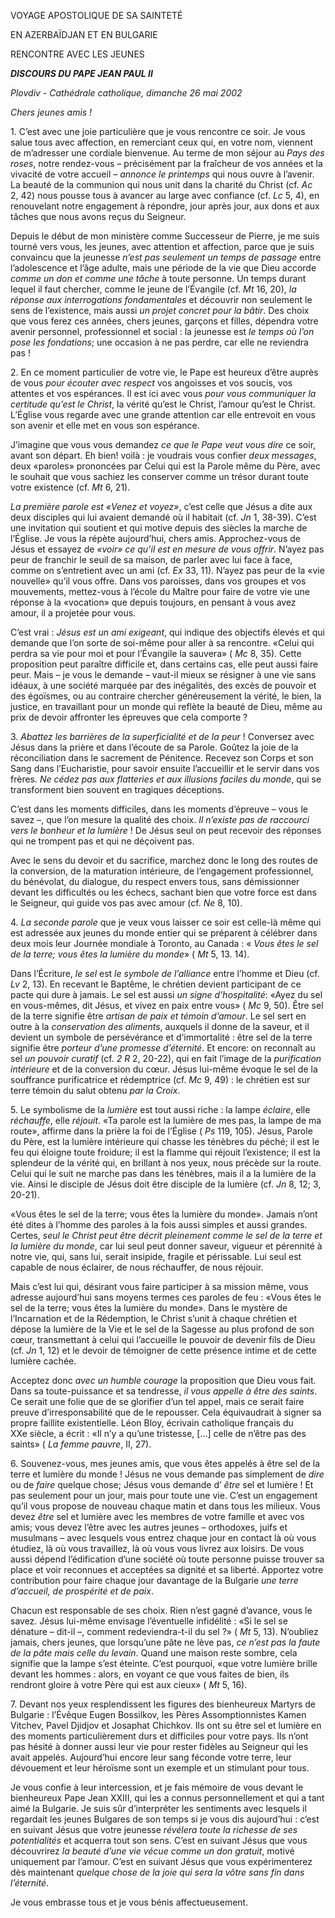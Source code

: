 VOYAGE APOSTOLIQUE DE SA SAINTETÉ

EN AZERBAÏDJAN ET EN BULGARIE

RENCONTRE AVEC LES JEUNES

***DISCOURS DU PAPE JEAN PAUL II***

*Plovdiv - Cathédrale catholique, dimanche 26 mai 2002*

*Chers jeunes amis !*

1\. C’est avec une joie particulière que je vous rencontre ce soir. Je vous salue tous avec affection, en remerciant ceux qui, en votre nom, viennent de m’adresser une cordiale bienvenue. Au terme de mon séjour au *Pays des roses*, notre rendez-vous – précisément par la fraîcheur de vos années et la vivacité de votre accueil – *annonce le printemps* qui nous ouvre à l’avenir. La beauté de la communion qui nous unit dans la charité du Christ (cf. *Ac* 2, 42) nous pousse tous à avancer au large avec confiance (cf. *Lc* 5, 4), en renouvelant notre engagement à répondre, jour après jour, aux dons et aux tâches que nous avons reçus du Seigneur.

Depuis le début de mon ministère comme Successeur de Pierre, je me suis tourné vers vous, les jeunes, avec attention et affection, parce que je suis convaincu que la jeunesse *n’est pas seulement un temps de passage* entre l’adolescence et l’âge adulte, mais une période de la vie que Dieu accorde *comme un don et comme une tâche* à toute personne. Un temps durant lequel il faut chercher, comme le jeune de l’Évangile (cf. *Mt* 16, 20), *la réponse aux interrogations fondamentales* et découvrir non seulement le sens de l’existence, mais aussi *un projet concret pour la bâtir*. Des choix que vous ferez ces années, chers jeunes, garçons et filles, dépendra votre avenir personnel, professionnel et social : la jeunesse est *le temps où l’on pose les fondations*; une occasion à ne pas perdre, car elle ne reviendra pas !

2\. En ce moment particulier de votre vie, le Pape est heureux d’être auprès de vous *pour écouter avec respect* vos angoisses et vos soucis, vos attentes et vos espérances. Il est ici avec vous *pour vous communiquer la certitude qu’est le Christ*, la vérité qu’est le Christ, l’amour qu’est le Christ. L’Église vous regarde avec une grande attention car elle entrevoit en vous son avenir et elle met en vous son espérance.

J’imagine que vous vous demandez *ce que le Pape veut vous dire* ce soir, avant son départ. Eh bien! voilà : je voudrais vous confier *deux messages*, deux «paroles» prononcées par Celui qui est la Parole même du Père, avec le souhait que vous sachiez les conserver comme un trésor durant toute votre existence (cf. *Mt* 6, 21).

*La première parole est «Venez et voyez»*, c’est celle que Jésus a dite aux deux disciples qui lui avaient demandé où il habitait (cf. *Jn* 1, 38-39). C’est une invitation qui soutient et qui motive depuis des siècles la marche de l’Église. Je vous la répète aujourd’hui, chers amis. Approchez-vous de Jésus et essayez de *«voir» ce qu’il est en mesure de vous offrir*. N’ayez pas peur de franchir le seuil de sa maison, de parler avec lui face à face, comme on s’entretient avec un ami (cf. *Ex* 33, 11). N’ayez pas peur de la «vie nouvelle» qu’il vous offre. Dans vos paroisses, dans vos groupes et vos mouvements, mettez-vous à l’école du Maître pour faire de votre vie une réponse à la «vocation» que depuis toujours, en pensant à vous avez amour, il a projetée pour vous.

C’est vrai : *Jésus est un ami exigeant*, qui indique des objectifs élevés et qui demande que l’on sorte de soi-même pour aller à sa rencontre. «Celui qui perdra sa vie pour moi et pour l’Évangile la sauvera» ( *Mc* 8, 35). Cette proposition peut paraître difficile et, dans certains cas, elle peut aussi faire peur. Mais – je vous le demande – vaut-il mieux se résigner à une vie sans idéaux, à une société marquée par des inégalités, des excès de pouvoir et des égoïsmes, ou au contraire chercher généreusement la vérité, le bien, la justice, en travaillant pour un monde qui reflète la beauté de Dieu, même au prix de devoir affronter les épreuves que cela comporte ?

3\. *Abattez les barrières de la superficialité et de la peur* ! Conversez avec Jésus dans la prière et dans l’écoute de sa Parole. Goûtez la joie de la réconciliation dans le sacrement de Pénitence. Recevez son Corps et son Sang dans l’Eucharistie, pour savoir ensuite l’accueillir et le servir dans vos frères. *Ne cédez pas aux flatteries et aux illusions faciles du monde*, qui se transforment bien souvent en tragiques déceptions.

C’est dans les moments difficiles, dans les moments d’épreuve – vous le savez –, que l’on mesure la qualité des choix. *Il n’existe pas de raccourci vers le bonheur et la lumière* ! De Jésus seul on peut recevoir des réponses qui ne trompent pas et qui ne déçoivent pas.

Avec le sens du devoir et du sacrifice, marchez donc le long des routes de la conversion, de la maturation intérieure, de l’engagement professionnel, du bénévolat, du dialogue, du respect envers tous, sans démissionner devant les difficultés ou les échecs, sachant bien que votre force est dans le Seigneur, qui guide vos pas avec amour (cf. *Ne* 8, 10).

4\. *La seconde parole* que je veux vous laisser ce soir est celle-là même qui est adressée aux jeunes du monde entier qui se préparent à célébrer dans deux mois leur Journée mondiale à Toronto, au Canada : « *Vous êtes le sel de la terre; vous êtes la lumière du monde*» ( *Mt* 5, 13. 14).

Dans l’Écriture, *le sel* est *le symbole de l’alliance* entre l’homme et Dieu (cf. *Lv* 2, 13). En recevant le Baptême, le chrétien devient participant de ce pacte qui dure à jamais. Le sel est aussi *un signe d’hospitalité*: «Ayez du sel en vous-mêmes, dit Jésus, et vivez en paix entre vous» ( *Mc* 9, 50). Être sel de la terre signifie être *artisan de paix et témoin d’amour*. Le sel sert en outre à la *conservation des aliments*, auxquels il donne de la saveur, et il devient un symbole de persévérance et d’immortalité : être sel de la terre signifie être *porteur d’une promesse d’éternité*. Et encore: on reconnaît au sel *un pouvoir curatif* (cf. *2 R* 2, 20-22), qui en fait l’image de la *purification intérieure* et de la conversion du cœur. Jésus lui-même évoque le sel de la souffrance purificatrice et rédemptrice (cf. *Mc* 9, 49) : le chrétien est sur terre témoin du salut obtenu *par la Croix*.

5\. Le symbolisme de la *lumière* est tout aussi riche : la lampe *éclaire*, elle *réchauffe*, elle *réjouit*. «Ta parole est la lumière de mes pas, la lampe de ma route», affirme dans la prière la foi de l’Église ( *Ps* 119, 105). Jésus, Parole du Père, est la lumière intérieure qui chasse les ténèbres du péché; il est le feu qui éloigne toute froidure; il est la flamme qui réjouit l’existence; il est la splendeur de la vérité qui, en brillant à nos yeux, nous précède sur la route. Celui qui le suit ne marche pas dans les ténèbres, mais il a la lumière de la vie. Ainsi le disciple de Jésus doit être disciple de la lumière (cf. *Jn* 8, 12; 3, 20-21).

«Vous êtes le sel de la terre; vous êtes la lumière du monde». Jamais n’ont été dites à l’homme des paroles à la fois aussi simples et aussi grandes. Certes, *seul le Christ peut être décrit pleinement comme le sel de la terre et la lumière du monde*, car lui seul peut donner saveur, vigueur et pérennité à notre vie, qui, sans lui, serait insipide, fragile et périssable. Lui seul est capable de nous éclairer, de nous réchauffer, de nous réjouir.

Mais c’est lui qui, désirant vous faire participer à sa mission même, vous adresse aujourd’hui sans moyens termes ces paroles de feu : «Vous êtes le sel de la terre; vous êtes la lumière du monde». Dans le mystère de l’Incarnation et de la Rédemption, le Christ s’unit à chaque chrétien et dépose la lumière de la Vie et le sel de la Sagesse au plus profond de son cœur, transmettant à celui qui l’accueille le pouvoir de devenir fils de Dieu (cf. *Jn* 1, 12) et le devoir de témoigner de cette présence intime et de cette lumière cachée.

Acceptez donc *avec un humble courage* la proposition que Dieu vous fait. Dans sa toute-puissance et sa tendresse, *il vous appelle à être des saints*. Ce serait une folie que de se glorifier d’un tel appel, mais ce serait faire preuve d’irresponsabilité que de le repousser. Cela équivaudrait à signer sa propre faillite existentielle. Léon Bloy, écrivain catholique français du XXe siècle, a écrit : «Il n’y a qu’une tristesse, \[...\] celle de n’être pas des saints» ( *La femme pauvre*, II, 27).

6\. Souvenez-vous, mes jeunes amis, que vous êtes appelés à être sel de la terre et lumière du monde ! Jésus ne vous demande pas simplement de *dire* ou de *faire* quelque chose; Jésus vous demande d’ *être* sel et lumière ! Et pas seulement pour un jour, mais pour toute une vie. C’est un engagement qu’il vous propose de nouveau chaque matin et dans tous les milieux. Vous devez *être* sel et lumière avec les membres de votre famille et avec vos amis; vous devez l’être avec les autres jeunes – orthodoxes, juifs et musulmans – avec lesquels vous entrez chaque jour en contact là où vous étudiez, là où vous travaillez, là où vous vous livrez aux loisirs. De vous aussi dépend l’édification d’une société où toute personne puisse trouver sa place et voir reconnues et acceptées sa dignité et sa liberté. Apportez votre contribution pour faire chaque jour davantage de la Bulgarie *une terre d’accueil, de prospérité et de paix*.

Chacun est responsable de ses choix. Rien n’est gagné d’avance, vous le savez. Jésus lui-même envisage l’éventuelle infidélité : «Si le sel se dénature – dit-il –, comment redeviendra-t-il du sel ?» ( *Mt* 5, 13). N’oubliez jamais, chers jeunes, que lorsqu’une pâte ne lève pas, *ce n’est pas la faute de la pâte mais celle du levain*. Quand une maison reste sombre, cela signifie que la lampe s’est éteinte. C’est pourquoi, «que votre lumière brille devant les hommes : alors, en voyant ce que vous faites de bien, ils rendront gloire à votre Père qui est aux cieux» ( *Mt* 5, 16).

7\. Devant nos yeux resplendissent les figures des bienheureux Martyrs de Bulgarie : l’Évêque Eugen Bossilkov, les Pères Assomptionnistes Kamen Vitchev, Pavel Djidjov et Josaphat Chichkov. Ils ont su être sel et lumière en des moments particulièrement durs et difficiles pour votre pays. Ils n’ont pas hésité à donner aussi leur vie pour rester fidèles au Seigneur qui les avait appelés. Aujourd’hui encore leur sang féconde votre terre, leur dévouement et leur héroïsme sont un exemple et un stimulant pour tous.

Je vous confie à leur intercession, et je fais mémoire de vous devant le bienheureux Pape Jean XXIII, qui les a connus personnellement et qui a tant aimé la Bulgarie. Je suis sûr d’interpréter les sentiments avec lesquels il regardait les jeunes Bulgares de son temps si je vous dis aujourd’hui : c’est en suivant Jésus que votre jeunesse *révélera toute la richesse de ses potentialités* et acquerra tout son sens. C’est en suivant Jésus que vous découvrirez *la beauté d’une vie vécue comme un don gratuit*, motivé uniquement par l’amour. C’est en suivant Jésus que vous expérimenterez dès maintenant *quelque chose de la joie qui sera la vôtre sans fin dans l’éternité*.

Je vous embrasse tous et je vous bénis affectueusement.
